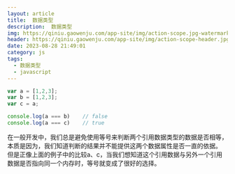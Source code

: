 ```yaml
---
layout: article
title:  数据类型
description:  数据类型
img: https://qiniu.gaowenju.com/app-site/img/action-scope.jpg-watermark
header: https://qiniu.gaowenju.com/app-site/img/action-scope-header.jpg-watermark
date: 2023-08-28 21:49:01
category: js
tags:
  - 数据类型
  - javascript
---
```


```javascript
var a = [1,2,3];
var b = [1,2,3];
var c = a;

console.log(a === b) 	// false
console.log(a === c) 	// true
```

在一般开发中，我们总是避免使用等号来判断两个引用数据类型的数据是否相等，本质是因为，我们知道判断的结果并不能提供这两个数据属性是否一直的依据。
但是正像上面的例子中的比较a、c，当我们想知道这个引用数据与另外一个引用数据是否指向同一个内存时，等号就变成了很好的选择。